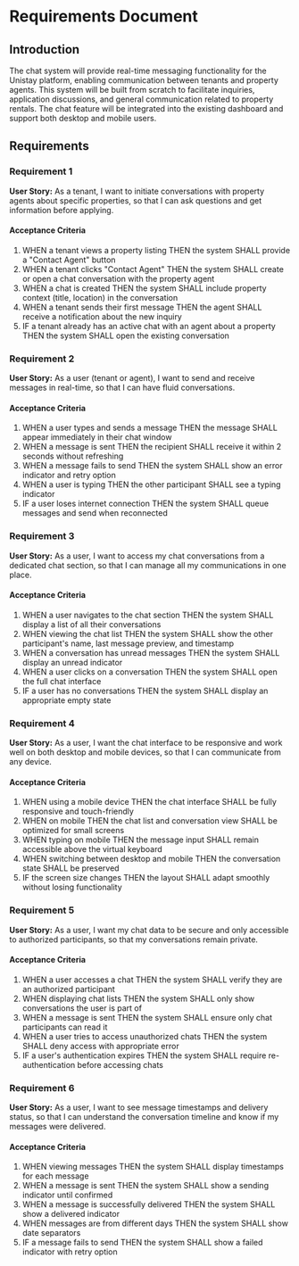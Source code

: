 # Requirements Document

## Introduction

The chat system will provide real-time messaging functionality for the Unistay platform, enabling communication between tenants and property agents. This system will be built from scratch to facilitate inquiries, application discussions, and general communication related to property rentals. The chat feature will be integrated into the existing dashboard and support both desktop and mobile users.

## Requirements

### Requirement 1

**User Story:** As a tenant, I want to initiate conversations with property agents about specific properties, so that I can ask questions and get information before applying.

#### Acceptance Criteria

1. WHEN a tenant views a property listing THEN the system SHALL provide a "Contact Agent" button
2. WHEN a tenant clicks "Contact Agent" THEN the system SHALL create or open a chat conversation with the property agent
3. WHEN a chat is created THEN the system SHALL include property context (title, location) in the conversation
4. WHEN a tenant sends their first message THEN the agent SHALL receive a notification about the new inquiry
5. IF a tenant already has an active chat with an agent about a property THEN the system SHALL open the existing conversation

### Requirement 2

**User Story:** As a user (tenant or agent), I want to send and receive messages in real-time, so that I can have fluid conversations.

#### Acceptance Criteria

1. WHEN a user types and sends a message THEN the message SHALL appear immediately in their chat window
2. WHEN a message is sent THEN the recipient SHALL receive it within 2 seconds without refreshing
3. WHEN a message fails to send THEN the system SHALL show an error indicator and retry option
4. WHEN a user is typing THEN the other participant SHALL see a typing indicator
5. IF a user loses internet connection THEN the system SHALL queue messages and send when reconnected

### Requirement 3

**User Story:** As a user, I want to access my chat conversations from a dedicated chat section, so that I can manage all my communications in one place.

#### Acceptance Criteria

1. WHEN a user navigates to the chat section THEN the system SHALL display a list of all their conversations
2. WHEN viewing the chat list THEN the system SHALL show the other participant's name, last message preview, and timestamp
3. WHEN a conversation has unread messages THEN the system SHALL display an unread indicator
4. WHEN a user clicks on a conversation THEN the system SHALL open the full chat interface
5. IF a user has no conversations THEN the system SHALL display an appropriate empty state

### Requirement 4

**User Story:** As a user, I want the chat interface to be responsive and work well on both desktop and mobile devices, so that I can communicate from any device.

#### Acceptance Criteria

1. WHEN using a mobile device THEN the chat interface SHALL be fully responsive and touch-friendly
2. WHEN on mobile THEN the chat list and conversation view SHALL be optimized for small screens
3. WHEN typing on mobile THEN the message input SHALL remain accessible above the virtual keyboard
4. WHEN switching between desktop and mobile THEN the conversation state SHALL be preserved
5. IF the screen size changes THEN the layout SHALL adapt smoothly without losing functionality

### Requirement 5

**User Story:** As a user, I want my chat data to be secure and only accessible to authorized participants, so that my conversations remain private.

#### Acceptance Criteria

1. WHEN a user accesses a chat THEN the system SHALL verify they are an authorized participant
2. WHEN displaying chat lists THEN the system SHALL only show conversations the user is part of
3. WHEN a message is sent THEN the system SHALL ensure only chat participants can read it
4. WHEN a user tries to access unauthorized chats THEN the system SHALL deny access with appropriate error
5. IF a user's authentication expires THEN the system SHALL require re-authentication before accessing chats

### Requirement 6

**User Story:** As a user, I want to see message timestamps and delivery status, so that I can understand the conversation timeline and know if my messages were delivered.

#### Acceptance Criteria

1. WHEN viewing messages THEN the system SHALL display timestamps for each message
2. WHEN a message is sent THEN the system SHALL show a sending indicator until confirmed
3. WHEN a message is successfully delivered THEN the system SHALL show a delivered indicator
4. WHEN messages are from different days THEN the system SHALL show date separators
5. IF a message fails to send THEN the system SHALL show a failed indicator with retry option